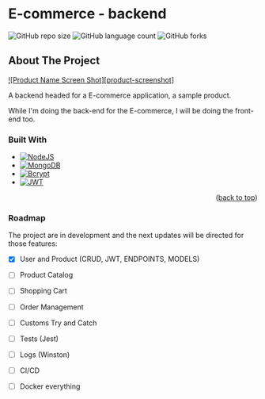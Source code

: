 # E-commerce - backend

![GitHub repo size](https://img.shields.io/github/repo-size/iuricode/README-template?style=for-the-badge)
![GitHub language count](https://img.shields.io/github/languages/count/iuricode/README-template?style=for-the-badge)
![GitHub forks](https://img.shields.io/github/forks/iuricode/README-template?style=for-the-badge)

## About The Project

[![Product Name Screen Shot][product-screenshot]](https://example.com)

A backend headed for a E-commerce application, a sample product.

While I'm doing the back-end for the E-commerce, I will be doing the front-end too.

### Built With

* [![NodeJS][Node.js]][Node-url]
* [![MongoDB][MongoDB]][MongoDB-url]
* [![Bcrypt][Bcrypt]][Bcrypt-url]
* [![JWT][JWT]][JWT-url]

<p align="right">(<a href="#readme-top">back to top</a>)</p>


### Roadmap

The project are in development and the next updates will be directed for those features:

- [x] User and Product (CRUD, JWT, ENDPOINTS, MODELS)
- [ ] Product Catalog
- [ ] Shopping Cart
- [ ] Order Management
- [ ] Customs Try and Catch
- [ ] Tests (Jest)
- [ ] Logs (Winston)
- [ ] CI/CD
- [ ] Docker everything


[Node.js]: https://img.shields.io/badge/node.js-43853D?style=for-the-badge&logo=node.js&logoColor=white
[Node-url]: https://nodejs.org/

[MongoDB]: https://img.shields.io/badge/MongoDB-4EA94B?style=for-the-badge&logo=mongodb&logoColor=white
[MongoDB-url]: https://www.mongodb.com/

[Bcrypt]: https://img.shields.io/badge/Bcrypt-00599C?style=for-the-badge&logo=lock&logoColor=white
[Bcrypt-url]: https://www.npmjs.com/package/bcrypt

[JWT]: https://img.shields.io/badge/JWT-black?style=for-the-badge&logo=JSON%20web%20tokens
[JWT-url]: https://jwt.io/
